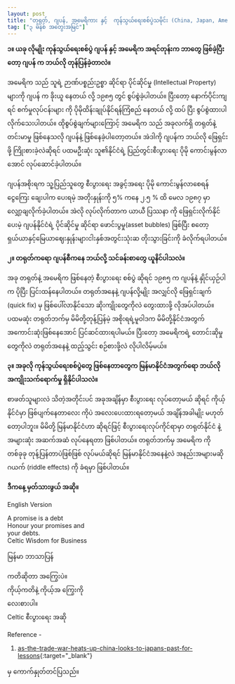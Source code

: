 ```yaml
---
layout: post
title: "တရုတ်, ဂျပန်, အမေရိကား နှင့်  ကုန်သွယ်ရေးစစ်ပွဲသမိုင်း (China, Japan, America Vs Trade War History)"
tag: ["၃ မိနစ် အတွေးအမြင်"]
---
```


**၁။ ယခု လိုမျိုး  ကုန်သွယ်ရေးစစ်ပွဲ ဂျပန် နှင့် အမေရိက အရင်တုန်းက ဘာတွေ ဖြစ်ခဲ့ပြီးတော့  ဂျပန် က ဘယ်လို တုန်ပြန်ခဲ့တာလဲ။**

အမေရိက သည်  သူရဲ့ ဉာဏ်ပစ္စည်းဥစ္စာ ဆိုင်ရာ  ပိုင်ဆိုင်မှု  (Intellectual Property) များကို ဂျပန် က ခိုးယူ နေတယ် လို့   ၁၉၈၅  တွင်   စွပ်စွဲခဲ့ပါတယ်။
ပြီးတော့ နောက်ပိုင်းကျရင် စက်မှုလုပ်ငန်းများ ကို ပိုမိုထိန်းချုပ်နိုင်ရန်ကြံစည် နေတယ် လို့ ထပ် ပြီး စွပ်စွဲထားပါလိုက်သေးပါတယ်။
ထိုစွပ်စွဲချက်များကြောင့် အမေရိက သည် အခုလက်ရှိ တရုတ်နဲ့ တင်းမာမှု ဖြစ်နေသလို ဂျပန်နဲ့ ဖြစ်နေခဲ့ပါတော့တယ်။
အဲဒါကို ဂျပန်က ဘယ်လို ဖြေရှင်းဖို့ ကြိုးစားခဲ့လဲဆိုရင် ပထမဦးဆုံး သူ၏နိုင်ငံရဲ့ ပြည်တွင်းစီးပွားရေး ပိုမို ကောင်းမွန်လာအောင် လုပ်ဆောင်ခဲ့ပါတယ်။

<!-- more -->
ဂျပန်အစိုးရက သူ့ပြည်သူတွေ စီးပွားရေး အခွင့်အရေး ပိုမို ကောင်းမွန်လာစေရန် ငွေကြေး ချေးပါက ပေးရမဲ့ အတိုးနှုန်းကို ၅% ကနေ ၂.၅ % ထိ မေလ ၁၉၈၇ မှာ လျှော့ချလိုက်ခဲ့ပါတယ်။
အဲလို လုပ်လိုက်တာက ယာယီ ပြဿနာ ကို ဖြေရှင်းလိုက်နိုင်ပေးမဲ့  ဂျပန်နိုင်ငံရဲ့ ပိုင်ဆိုင်မှု ဆိုင်ရာ
 ဖောင်းပွမှု(asset bubbles) ဖြစ်ပြီး စတော့ရှယ်ယာနှင့်မြေယာဈေးနှုန်းများငါးနှစ်အတွင်းသုံးဆ တိုးသွားခြင်းကို ခံလိုက်ရပါတယ်။


**၂။  တရုတ်ကရော ဂျပန်စီကနေ ဘယ်လို့ သင်ခန်းစာတွေ ယူနိင်ပါသလဲ။**

အခု တရုတ်နဲ့ အမေရိက ဖြစ်နေတဲ့ စီးပွားရေး စစ်ပွဲ ဆိုရင် ၁၉၈၅ က ဂျပန်နဲ့ နှိုင်ယှဉ်ပါက ပိုပြီး ပြင်းထန်နေပါတယ်။
တရုတ်အနေနဲ့ ဂျပန်လို့မျိုး အလျှင်လို ဖြေရှင်းချက် (quick fix) မှ ဖြစ်ပေါ်လာနိုင်သော ဆိုးကျိုးတွေကိုလဲ တွေးထားဖို့ လိုအပ်ပါတယ်။
ပထမဆုံး တရုတ်ဘက်မှ မိမိတို့တုန့်ပြန်မဲ့ အစိုးရရဲ့မူဝါဒက မိမိတို့နိုင်ငံအတွက် အကောင်းဆုံးဖြစ်နေအောင် ပြင်ဆင်ထားရပါမယ်။
ပြီးတော့  အမေရိကရဲ့ တောင်းဆိုမှုတွေကိုလဲ တရုတ်အနေနဲ့ ထည့်သွင်း စဉ်စားဖို့လဲ လိုပါလိမ့်မယ်။

**၃။  အခုလို ကုန်သွယ်ရေးစစ်ပွဲတွေ ဖြစ်နေတာတွေက မြန်မာနိုင်ငံအတွက်ရော ဘယ်လိုအကျိုးသက်ရောက်မှု ရှိနိုင်ပါသလဲ။**


စာဖတ်သူများလဲ သိတဲ့အတိုင်းပင် အခုအချိန်မှာ စီးပွားရေး လုပ်တော့မယ် ဆိုရင် ကိုယ့်နိုင်ငံမှာ ဖြစ်ပျက်နေတာလေး ကိုပဲ အလေးပေးထားရတော့မယ် အချိန်အခါမျိုး မဟုတ်တော့ပါဘူး။
မိမိတို့ မြန်မာနိုင်ငံဟာ ဆိုရင်ဖြင့် စီးပွားရေးလုပ်ကိုင်ရာမှာ တရုတ်နိုင်ငံ နဲ့ အများဆုံး အဆက်အဆံ လုပ်နေရတာ ဖြစ်ပါတယ်။
တရုတ်ဘက်မှ အမေရိက ကို တစ်ခုခု တုန့်ပြန်တာပဲဖြစ်ဖြစ်  လုပ်မယ်ဆိုရင် မြန်မာနိုင်ငံအနေနဲ့လဲ အနည်းအများမဆို ဂယက် (riddle effects) ကို ခံရမှာ ဖြစ်ပါတယ်။


**ဒီကနေ့ မှတ်သားဖွယ် အဆို။**

English Version

A promise is a debt<br />
Honour your promises and<br />
your debts.<br />
Celtic Wisdom for Business

မြန်မာ ဘာသာပြန်

ကတိဆိုတာ အကြွေးပဲ။<br />
ကိုယ့်ကတိနဲ့ ကိုယ့်အ ကြွေးကို<br />
လေးစားပါ။<br />
Celtic စီးပွားရေး အဆို


Reference -
1. [as-the-trade-war-heats-up-china-looks-to-japans-past-for-lessons](https://www.economist.com/finance-and-economics/2019/05/21/as-the-trade-war-heats-up-china-looks-to-japans-past-for-lessons){:target="_blank"}

 မှ ကောက်နှုတ်တင်ပြသည်။
